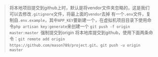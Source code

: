> 将本地项目提交到github上时，默认是将vendor文件夹忽略的，这是我们可以去修改`.gitignore`文件，将最上面的`vendor`去掉
> 有一个`.env`文件，复制自`.env.example`，其中`APP_KEY`要新建一个，在虚拟机项目目录下使用命令`php artisan key:generate`来创建一个
> `git push -f origin master:master `强制提交到origin
> 将本地库提交到github，使用下面两条命令：`git remote add origin https://github.com/mason789/project.git`、`git push -u origin master`